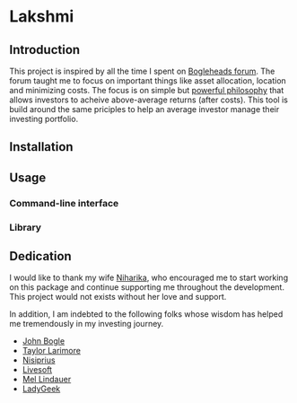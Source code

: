 # Lakshmi

## Introduction
This project is inspired by all the time I spent on
[Bogleheads forum](bogleheads.org). The forum taught me to focus on important
things like asset allocation, location and minimizing costs. The focus is on
simple but [powerful philosophy](https://www.bogleheads.org/wiki/Bogleheads%C2%AE_investment_philosophy)
that allows investors to acheive above-average
returns (after costs). This tool is build around the same priciples to help
an average investor manage their investing portfolio.

## Installation

## Usage

### Command-line interface

### Library

## Dedication

I would like to thank my wife [Niharika](niharika.org), who encouraged me to
start working on this package and continue supporting me throughout the development.
This project would not exists without her love and support.

In addition, I am indebted to the following folks whose wisdom has helped me
tremendously in my investing journey.
* [John Bogle](https://en.wikipedia.org/wiki/John_C._Bogle)
* [Taylor Larimore](https://www.bogleheads.org/wiki/Taylor_Larimore)
* [Nisiprius](https://www.bogleheads.org/forum/viewtopic.php?t=242756)
* [Livesoft](https://www.bogleheads.org/forum/viewtopic.php?t=237269)
* [Mel Lindauer](https://www.bogleheads.org/wiki/Mel_Lindauer)
* [LadyGeek](https://www.bogleheads.org/blog/2018/12/04/interview-with-ladygeek-bogleheads-site-administrator/)

